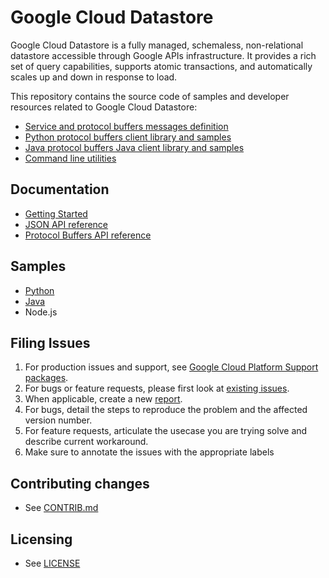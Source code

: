 # Google Cloud Datastore

Google Cloud Datastore is a fully managed, schemaless, non-relational
datastore accessible through Google APIs infrastructure. It provides
a rich set of query capabilities, supports atomic transactions, and
automatically scales up and down in response to load.

This repository contains the source code of samples and developer
resources related to Google Cloud Datastore:
- [Service and protocol buffers messages definition][5]
- [Python protocol buffers client library and samples][8]
- [Java protocol buffers Java client library and samples][9]
- [Command line utilities][10]

## Documentation

- [Getting Started][3]
- [JSON API reference][4]
- [Protocol Buffers API reference][5]

## Samples

- [Python][1]
- [Java][2]
- Node.js

## Filing Issues

1. For production issues and support, see [Google Cloud Platform Support packages][11].
1. For bugs or feature requests, please first look at [existing issues][12].
1. When applicable, create a new [report][12].
1. For bugs, detail the steps to reproduce the problem and the affected version number.
1. For feature requests, articulate the usecase you are trying solve and describe current workaround.
1. Make sure to annotate the issues with the appropriate labels

## Contributing changes

- See [CONTRIB.md][6]

## Licensing

- See [LICENSE][7]

[1]: python/demos/trivial/trivial.py
[2]: java/demos/src/main/java/com/google/api/services/datastore/demos/trivial/Trivial.java
[3]: https://developers.google.com/datastore
[4]: https://developers.google.com/datastore/docs/apis/v1beta1/
[5]: proto/datastore_v1.proto
[6]: CONTRIB.md
[7]: LICENSE
[8]: python
[9]: java
[10]: tool
[11]: https://cloud.google.com/support/packages
[12]: issues/new
